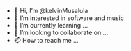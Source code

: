 - 👋 Hi, I’m @kelvinMusalula
- 👀 I’m interested in software and music
- 🌱 I’m currently learning ...
- 💞️ I’m looking to collaborate on ...
- 📫 How to reach me ...

<!---
kelvinMusalula/kelvinMusalula is a ✨ special ✨ repository because its `README.md` (this file) appears on your GitHub profile.
You can click the Preview link to take a look at your changes.
--->
